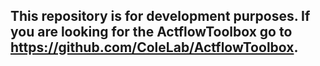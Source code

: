 ## This repository is for development purposes. If you are looking for the ActflowToolbox go to https://github.com/ColeLab/ActflowToolbox.
